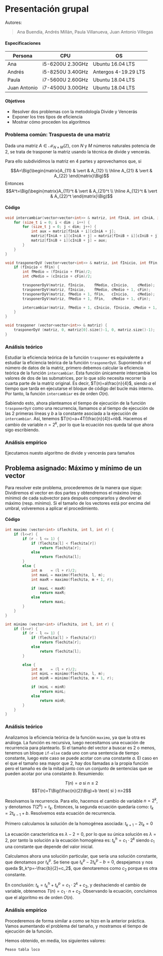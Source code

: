 # Presentación grupal

Autores:

> Ana Buendía, Andrés Millán, Paula Villanueva, Juan Antonio Villegas


#### Especificaciones

| Persona      | CPU              | OS                   |
| ------------ | ---------------- | -------------------- |
| Ana          | i5-6200U 2.30GHz | Ubuntu 16.04 LTS     |
| Andrés       | i5-8250U 3.40GHz | Antergos 4-19.29 LTS |
| Paula        | i7-5600U 2.60GHz | Ubuntu 18.04 LTS     |
| Juan Antonio | i7-4500U 3.00GHz | Ubuntu 18.04 LTS     |


#### Objetivos

- Resolver dos problemas con la metodología Divide y Vencerás
- Exponer los tres tipos de eficiencia
- Mostrar cómo proceden los algoritmos


### Problema común: Traspuesta de una matriz

Dada una matriz  $A\in \mathcal{M}_{N\times M}(\mathbb{Z})$, con $N$ y $M$ números naturales potencia de 2, se trata de trasponer la matriz usando la técnica de divide y vencerás.

Para ello subdividimos la matriz en 4 partes y aprovechamos que, si

$$A=\Big(\begin{matrix}A_{11} & \vert & A_{12} \\ \hline A_{21} & \vert & A_{22}  \end{matrix}\Big)$$
Entonces $$A^t=\Big(\begin{matrix}A_{11}^t & \vert & A_{21}^t \\ \hline A_{12}^t & \vert & A_{22}^t  \end{matrix}\Big)$$

#### Código

```c++
void intercambiar(vector<vector<int>> & matriz, int fIniA, int cIniA, int fIniB, int cIniB, int dim) {
    for (size_t i = 0; i < dim ; i++) {
        for (size_t j = 0; j < dim; j++) {
            int aux = matriz[fIniA + i][cIniA + j];
            matriz[fIniA + i][cIniA + j] = matriz[fIniB + i][cIniB + j];
            matriz[fIniB + i][cIniB + j] = aux;
        }
    }
}

void trasponerDyV (vector<vector<int>> & matriz, int fInicio, int fFin, int cInicio, int cFin) {
    if (fInicio < fFin) {
        int fMedio = (fInicio + fFin)/2;
        int cMedio = (cInicio + cFin)/2;

        trasponerDyV(matriz, fInicio,    fMedio, cInicio,    cMedio);
        trasponerDyV(matriz, fInicio,    fMedio, cMedio + 1, cFin);
        trasponerDyV(matriz, fMedio + 1, fFin,   cInicio,    cMedio);
        trasponerDyV(matriz, fMedio + 1, fFin,   cMedio + 1, cFin);

        intercambiar(matriz, fMedio + 1, cInicio, fInicio, cMedio + 1, fFin - fMedio);
    }
}

void trasponer (vector<vector<int>> & matriz) {
    trasponerDyV (matriz, 0, matriz[0].size()-1, 0, matriz.size()-1);
}
```

### Análisis teórico

Estudiar la eficiencia teórica de la función `trasponer` es equivalente a estudiar la eficiencia teórica de la función `trasponerDyV`. Suponiendo $n$ el número de datos de la matriz, primero debemos calcular la eficiencia teórica de la función `intercambiar`. Esta función únicamente intercambia los valores de dos de las submatrices, por lo que sólo necesita recorrer la cuarta parte de la matriz original. Es decir, $T(n)=a\frac{n}{4}$, siendo $a$ el tiempo que tarda en ejecutarse el bloque de código del bucle más interno. Por tanto, la función `intercambiar` es de orden $O(n)$.

Sabiendo esto, ahora planteamos el tiempo de ejecución de la función `trasponerDyV` como una recurrencia, llamamos $a$ al tiempo de ejecución de las 2 primeras líneas y $b$ a la constante asociada a la ejecución de `intercambiar`. Así, tenemos $T(n)=a+4T(\frac{n}{4})+nb$. Hacemos el cambio de variable $n=2^k$, por lo que la ecuación nos queda tal que ahora sigo escribiendo.

### Análisis empírico

Ejecutamos nuesto algoritmo de divide y vencerás para tamaños

## Problema asignado: Máximo y mínimo de un vector

Para resolver este problema, procederemos de la manera que sigue: Dividiremos el vector en dos partes y obtendremos el máximo (resp. mínimo) de cada subvector para después compararlos y devolver el máximo (resp. mínimo). Si el tamaño de los vectores está por encima del umbral, volveremos a aplicar el procedimiento.


#### Código

```c++
int maximo (vector<int> &flechita, int l, int r) {
    if (l<=r) {
        if (r - l <= 1) {
            if (flechita[l] < flechita[r])
                return flechita[r];
            else
                return flechita[l];
        }
        else {
            int m    = (l + r)/2;
            int maxL = maximo(flechita, l, m);
            int maxR = maximo(flechita, m + 1, r);

            if (maxL < maxR)
                return maxR;
            else
                return maxL;
        }
    }
}
```

```c++
int minimo (vector<int> &flechita, int l, int r) {
    if (l<=r) {
        if (r - l <= 1) {
            if (flechita[l] > flechita[r])
                return flechita[r];
            else
                return flechita[l];
        }

        else {
            int m    = (l + r)/2;
            int minL = minimo(flechita, l, m);
            int minR = minimo(flechita, m + 1, r);

            if (minL < minR)
                return minL;
            else
                return minR;
        }
    }
}
```

### Análisis teórico

Analizamos la eficiencia teórica de la función `maximo`, ya que la otra es análoga. La función es recursiva, luego necesitamos una ecuación de recurrencia para plantearlo. Si el tamaño del vector a buscar es 2 o menos, tenemos un bloque `if-else` cada uno con una sentencia de tiempo constante, luego este caso se puede acotar con una constante $a$. El caso en el que el tamaño sea mayor que 2, hay dos llamadas a la propia función pero el tamaño es de la mitad junto con un conjunto de sentencias que se pueden acotar por una constante $b$. Resumiendo:

$$T(n)=a \text{ si } n \leq 2$$
$$T(n)=T\Big(\frac{n}{2}\Big)+b \text{ si } n>2$$

Resolvamos la recurrencia. Para ello, hacemos el cambio de variable $n=2^k$, y denotamos $T(2^k)=t_k$. Entonces, la segunda ecuación quedaría como: $t_k=2t_{k-1}+b$. Resolvemos esta ecuación de recurrencia.

Primero calculamos la solución de la homogénea asociada: $t_{k+1}-2t_k=0$

La ecuación característica es $\lambda -2=0$, por lo que su única solución es $\lambda = 2$, por tanto la solución a la ecuación homogénea es: $t_k^h=c_1\cdot 2^k$ siendo $c_1$ una constante que depende del valor inicial.

Calculamos ahora una solución particular, que sería una solución constante, que denotamos por $t_k^p$. Se tiene que $t_k^p- 2t_k^p-b=0$, despejamos y nos queda $t_k^p=-\frac{b}{2}=c_2$, que denotaremos como $c_2$ porque es otra constante.

En conclusión: $t_k=t_k^h +t_k^p=c_1\cdot 2^k+c_2$, y deshaciendo el cambio de variable, obtenemos $T(n)=c_1\cdot n+c_2$. Observando la ecuación, concluimos que el algoritmo es de orden $O(n)$.



### Análisis empírico

Procederemos de forma similar a como se hizo en la anterior práctica. Vamos aumentando el problema del tamaño, y mostramos el tiempo de ejecución de la función.

Hemos obtenido, en media, los siguientes valores:

```
Peaso tabla loco
```